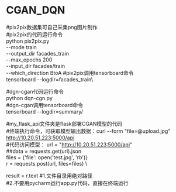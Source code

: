 # CGAN_DQN
#pix2pix数据集可自己采集png图片制作\
#pix2pix的代码运行命令\
python pix2pix.py \
  --mode train \
  --output_dir facades_train \
  --max_epochs 200 \
  --input_dir facades/train \
  --which_direction BtoA
#pix2pix调用tensorboard命令\
tensorboard --logdir=facades_train\

#dgn-cgan代码运行命令\
python dqn-cgn.py\
#dgn-cgan调用tensorboard命令\
tensorboard --logdir=summary/

#my_flask_api文件夹是flask部署CGAN模型的代码\
#终端执行命令，可获取模型输出数据：curl --form "file=@upload.jpg" http://10.20.51.223:5000/api \
#代码访问模型：
url = "http://10.20.51.223:5000/api" \
##data = requests.get(url).json \
files = {'file': open('test.jpg', 'rb')} \
r = requests.post(url, files=files) \

result = r.text
#1.文件目录用绝对路径\
#2.不要用pycharm运行app.py代码，直接在终端运行
